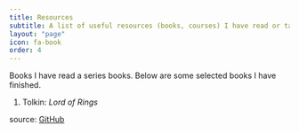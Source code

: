 ```yaml
---
title: Resources
subtitle: A list of useful resources (books, courses) I have read or taken.
layout: "page"
icon: fa-book
order: 4
---
```


Books
I have read a series books. Below are some selected books I have finished.

1. Tolkin: *Lord of Rings*

source: [GitHub]("https://github.com/chenghaoding90/chenghaoding90.github.io")
